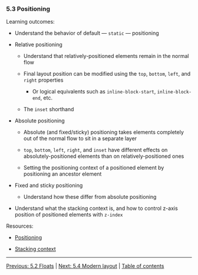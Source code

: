 ### 5.3 Positioning

Learning outcomes:

- Understand the behavior of default — `static` — positioning

- Relative positioning

  - Understand that relatively-positioned elements remain in the normal flow

  - Final layout position can be modified using the `top`, `bottom`, `left`, and `right` properties

    - Or logical equivalents such as `inline-block-start`, `inline-block-end`, etc.

  - The `inset` shorthand

- Absolute positioning

  - Absolute (and fixed/sticky) positioning takes elements completely out of the normal flow to sit in a separate layer

  - `top`, `bottom`, `left`, `right`, and `inset` have different effects on absolutely-positioned elements than on relatively-positioned ones

  - Setting the positioning context of a positioned element by positioning an ancestor element

- Fixed and sticky positioning

  - Understand how these differ from absolute positioning

- Understand what the stacking context is, and how to control z-axis position of positioned elements with `z-index`

Resources:

- [Positioning](https://developer.mozilla.org/docs/Learn/CSS/CSS_layout/Positioning)

- [Stacking context](https://developer.mozilla.org/docs/Web/CSS/CSS_positioned_layout/Understanding_z-index/Stacking_context)

---

[Previous: 5.2 Floats](/curriculum/2-core/2-styling/5-2-floats.md) | [Next: 5.4 Modern layout](/curriculum/2-core/2-styling/5-4-modern-layout.md) | [Table of contents](/TOC.md)
